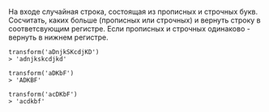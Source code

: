 На входе случайная строка, состоящая из прописных и строчных букв. Сосчитать, каких больше (прописных или строчных) и вернуть строку в соответсвующим регистре. Если прописных и строчных одинаково - вернуть в нижнем регистре.

```
transform('aDnjkSKcdjKD')
> 'adnjkskcdjkd'
```

```
transform('aDKbF')
> 'ADKBF'
```

```
transform('acDKbF')
> 'acdkbf'
```